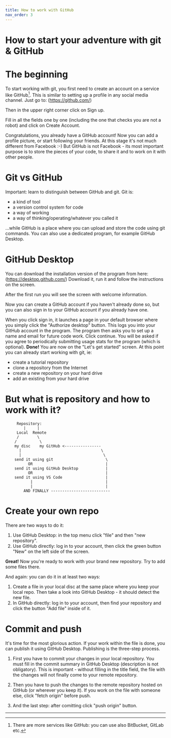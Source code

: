 ```yaml
---
title: How to work with GitHub
nav_order: 3
---
```


How to start your adventure with git & GitHub
======
# The beginning

To start working with git, you first need to create an account on a service like GitHub[^1]. This is similar to setting up a profile in any social media channel. Just go to:
(https://github.com/)

Then in the upper right corner click on Sign up. 

Fill in all the fields one by one (including the one that checks you are not a robot) and click on Create Account.

Congratulations, you already have a GitHub account! Now you can add a profile picture, or start following your friends. At this stage it's not much different from Facebook :-) But GitHub is not Facebook - its most important purpose is to store the pieces of your code, to share it and to work on it with other people.

# Git vs GitHub

Important: learn to distinguish between GitHub and git. Git is: 

* a kind of tool
* a version control system for code
* a way of working
* a way of thinking/operating/whatever you called it

...while GitHub is a place where you can upload and store the code using git commands. You can also use a dedicated program, for example GitHub Desktop.

# GitHub Desktop

You can download the installation version of the program from here:
(https://desktop.github.com/)
Download it, run it and follow the instructions on the screen. 

After the first run you will see the screen with welcome information. 

Now you can create a GitHub account if you haven't already done so, but you can also sign in to your GitHub account if you already have one.

When you click sign in, it launches a page in your default browser where you simply click the "Authorize desktop" button. This logs you into your GitHub account in the program. The program then asks you to set up a name and email for future code work. Click continue. You will be asked if you agree to periodically submitting usage stats for the program (which is optional). **Done!**
You are now on the "Let's get started" screen. At this point you can already start working with git, ie:

* create a tutorial repository
* clone a repository from the Internet
* create a new repository on your hard drive
* add an existing from your hard drive

# But what is repository and how to work with it?

```
     Repository:
        |     |
     Local  Remote
     /        \
    /          \
    my disc    my GitHub <----------------
      |                                   \
      |                                    \ 
    send it using git                       \
          OR                                |
    send it using GitHub Desktop            |
          OR                                |
    send it using VS Code                   |
           |                                |
           |                                | 
    	AND FINALLY --------------------------	
```

# Create your own repo

There are two ways to do it:

1. Use GitHub Desktop: in the top menu click "file" and then "new repository".
2. Use GitHub directly: log in to your account, then click the green button "New" on the left side of the screen.

**Great!** Now you're ready to work with your brand new repository. Try to add some files there. 

And again: you can do it in at least two ways:

1. Create a file in your local disc at the same place where you keep your local repo. Then take a look into GitHub Desktop - it should detect the new file.   
2. In GitHub directly: log in to your account, then find your repository and click the button "Add file" inside of it. 

# Commit and push

It's time for the most glorious action.
If your work within the file is done, you can publish it using GitHub Desktop. Publishing is the three-step process.

1. First you have to commit your changes in your local repository. You must fill in the commit summary in GitHub Desktop (description is not obligatory). This is important - without filling in the title field, the file with the changes will not finally come to your remote repository. 

2. Then you have to push the changes to the remote repository hosted on GitHub (or wherever you keep it). If you work on the file with someone else, click "fetch origin" before push.

3. And the last step: after comitting click "push origin" button. 

------


[^1]: There are more services like GitHub: you can use also BitBucket, GitLab etc.